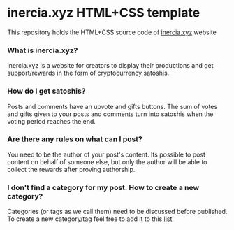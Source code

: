 # inercia.xyz HTML+CSS template
This repository holds the HTML+CSS source code of [inercia.xyz](https://inercia.xyz) website

### What is inercia.xyz?
inercia.xyz is a website for creators to display their productions and get support/rewards in the form of cryptocurrency satoshis.

### How do I get satoshis?
Posts and comments have an upvote and gifts buttons. The sum of votes and gifts given to your posts and comments turn into satoshis when the voting period reaches the end.


### Are there any rules on what can I post?
You need to be the author of your post's content.
Its possible to post content on behalf of someone else, but only the author will be able to collect the rewards after proving authorship.

### I don't find a category for my post. How to create a new category?
Categories (or tags as we call them) need to be discussed before published. To create a new category/tag feel free to add it to this [list](https://hackmd.io/@goulart/ryr0x71_j/edit).


